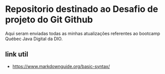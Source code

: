 # Repositorio destinado ao Desafio de projeto do Git Github
Aqui seram enviadas todas as minhas atualizações referentes ao bootcamp Québec Java Digital da DIO.

## link util
- https://www.markdownguide.org/basic-syntax/
